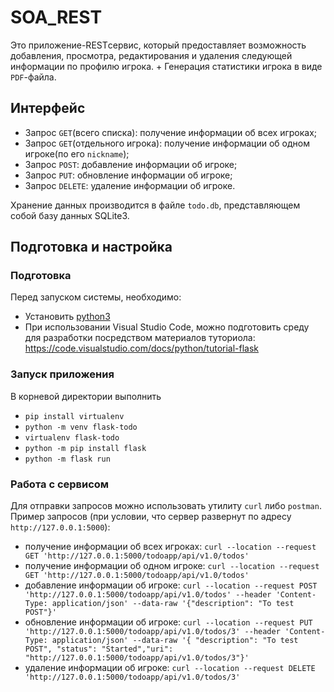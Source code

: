 # SOA_REST


Это приложение-RESTсервис, который предоставляет возможность добавления, просмотра, редактирования и удаления следующей информации по профилю игрока.
+
Генерация статистики игрока в виде ``PDF``-файла.

## Интерфейс

- Запрос ``GET``(всего списка): получение информации об всех игроках;
- Запрос ``GET``(отдельного игрока): получение информации об одном игроке(по его ``nickname``);
- Запрос ``POST``: добавление информации об игроке;
- Запрос ``PUT``: обновление информации об игроке;
- Запрос ``DELETE``: удаление информации об игроке.

Хранение данных производится в файле ``todo.db``, представляющем собой базу данных SQLite3.


## Подготовка и настройка
### Подготовка
Перед запуском системы, необходимо:
- Установить [python3](https://www.python.org/download/releases/3.0/)
- При использовании Visual Studio Code, можно подготовить среду для разработки посредством материалов туториола: https://code.visualstudio.com/docs/python/tutorial-flask

### Запуск приложения
В корневой директории выполнить 
- ``pip install virtualenv``
- ``python -m venv flask-todo``
- ``virtualenv flask-todo``
- ``python -m pip install flask``
- ``python -m flask run``

### Работа с сервисом
Для отправки запросов можно использовать утилиту ``curl`` либо ``postman``. Пример запросов (при условии, что сервер развернут по адресу ``http://127.0.0.1:5000``):
- получение информации об всех игроках: ``curl --location --request GET 'http://127.0.0.1:5000/todoapp/api/v1.0/todos'``
- получение информации об одном игроке: ``curl --location --request GET 'http://127.0.0.1:5000/todoapp/api/v1.0/todos'``
- добавление информации об игроке: ``curl --location --request POST 'http://127.0.0.1:5000/todoapp/api/v1.0/todos' --header 'Content-Type: application/json' --data-raw '{"description": "To test POST"}'``
- обновление информации об игроке: ``curl --location --request PUT 'http://127.0.0.1:5000/todoapp/api/v1.0/todos/3' --header 'Content-Type: application/json' --data-raw '{ "description": "To test POST", "status": "Started","uri": "http://127.0.0.1:5000/todoapp/api/v1.0/todos/3"}'``
- удаление информации об игроке: ``curl --location --request DELETE 'http://127.0.0.1:5000/todoapp/api/v1.0/todos/3'``

